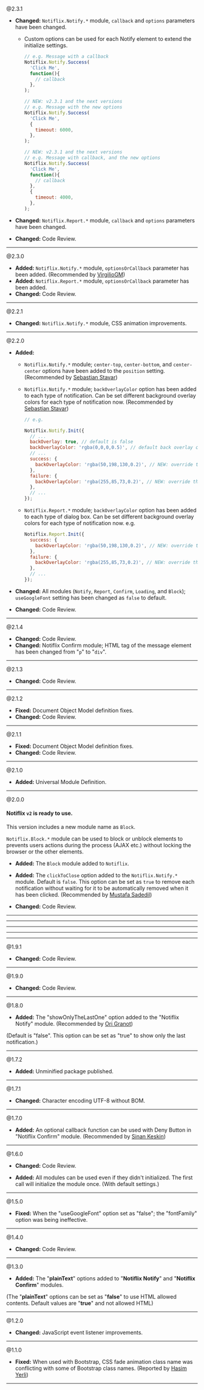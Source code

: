 @2.3.1
* **Changed:** `Notiflix.Notify.*` module, `callback` and `options` parameters have been changed.

  - Custom options can be used for each Notify element to extend the initialize settings.
    ```js
    // e.g. Message with a callback
    Notiflix.Notify.Success(
      'Click Me',
      function(){
        // callback
      },
    );

    // NEW: v2.3.1 and the next versions
    // e.g. Message with the new options
    Notiflix.Notify.Success(
      'Click Me',
      {
        timeout: 6000,
      },
    );

    // NEW: v2.3.1 and the next versions
    // e.g. Message with callback, and the new options
    Notiflix.Notify.Success(
      'Click Me',
      function(){
        // callback
      },
      {
        timeout: 4000,
      },
    );
    ```

* **Changed:** `Notiflix.Report.*` module, `callback` and `options` parameters have been changed.

* **Changed:** Code Review.

-----

@2.3.0
* **Added:** `Notiflix.Notify.*` module, `optionsOrCallback` parameter has been added. (Recommended by [VirgilioGM](https://github.com/VirgilioGM))
* **Added:** `Notiflix.Report.*` module, `optionsOrCallback` parameter has been added.
* **Changed:** Code Review.

-----

@2.2.1
* **Changed:** `Notiflix.Notify.*` module, CSS animation improvements.

-----

@2.2.0

* **Added:**
  - `Notiflix.Notify.*` module; `center-top`, `center-bottom`, and `center-center` options have been added to the `position` setting. (Recommended by [Sebastian Stavar](https://github.com/SebastianStavar))

  - `Notiflix.Notify.*` module; `backOverlayColor` option has been added to each type of notification. Can be set different background overlay colors for each type of notification now.
  (Recommended by [Sebastian Stavar](https://github.com/SebastianStavar))
    ```js
    // e.g.

    Notiflix.Notify.Init({
      // ...
      backOverlay: true, // default is false
      backOverlayColor: 'rgba(0,0,0,0.5)', // default back overlay color
      // ...
      success: {
        backOverlayColor: 'rgba(50,198,130,0.2)', // NEW: override the back overlay color
      },
      failure: {
        backOverlayColor: 'rgba(255,85,73,0.2)', // NEW: override the back overlay color
      },
      // ...
    });
    ```

  - `Notiflix.Report.*` module; `backOverlayColor` option has been added to each type of dialog box. Can be set different background overlay colors for each type of notification now.
    e.g.
    ```js
    Notiflix.Report.Init({
      success: {
        backOverlayColor: 'rgba(50,198,130,0.2)', // NEW: override the back overlay color
      },
      failure: {
        backOverlayColor: 'rgba(255,85,73,0.2)', // NEW: override the back overlay color
      },
      // ...
    });
    ```

* **Changed:** All modules (`Notify`, `Report`, `Confirm`, `Loading`, and `Block`); `useGoogleFont` setting has been changed as `false` to default.

* **Changed:** Code Review.

-----

@2.1.4
* **Changed:** Code Review.
* **Changed:** Notiflix Confirm module; HTML tag of the message element has been changed from "`p`" to "`div`".

-----

@2.1.3
* **Changed:** Code Review.

-----

@2.1.2
* **Fixed:** Document Object Model definition fixes.
* **Changed:** Code Review.

-----

@2.1.1
* **Fixed:** Document Object Model definition fixes.
* **Changed:** Code Review.

-----

@2.1.0
* **Added:** Universal Module Definition.

-----

@2.0.0

#### Notiflix `v2` is ready to use.

This version includes a new module name as `Block`.

`Notiflix.Block.*` module can be used to block or unblock elements to prevents users actions during the process (AJAX etc.) without locking the browser or the other elements.

* **Added:** The `Block` module added to `Notiflix`.

* **Added:** The `clickToClose` option added to the `Notiflix.Notify.*` module. Default is `false`. This option can be set as `true` to remove each notification without waiting for it to be automatically removed when it has been clicked. (Recommended by [Mustafa Sadedil](https://github.com/sadedil))

* **Changed:** Code Review.

-----
-----
-----
-----
-----

@1.9.1
* **Changed:** Code Review.

-----

@1.9.0
* **Changed:** Code Review.

-----

@1.8.0
* **Added:** The "showOnlyTheLastOne" option added to the "Notiflix Notify" module. (Recommended by [Ori Granot](https://github.com/origranot))

(Default is "false". This option can be set as "true" to show only the last notification.)

-----

@1.7.2
* **Added:** Unminified package published.

-----

@1.7.1
* **Changed:** Character encoding UTF-8 without BOM.

-----

@1.7.0
* **Added:** An optional callback function can be used with Deny Button in "Notiflix Confirm" module. (Recommended by [Sinan Keskin](https://github.com/sinankeskin))

-----

@1.6.0
* **Changed:** Code Review.

* **Added:** All modules can be used even if they didn't initialized. The first call will initialize the module once. (With default settings.)

-----

@1.5.0
* **Fixed:** When the "useGoogleFont" option set as "false"; the "fontFamily" option was being ineffective.

-----

@1.4.0
* **Changed:** Code Review.

-----

@1.3.0
* **Added:** The "**plainText**" options added to "**Notiflix Notify**" and "**Notiflix Confirm**" modules.

(The "**plainText**" options can be set as "**false**" to use HTML allowed contents. Default values are "**true**" and not allowed HTML)

-----

@1.2.0
* **Changed:** JavaScript event listener improvements.

-----

@1.1.0
* **Fixed:** When used with Bootstrap, CSS fade animation class name was conflicting with some of Bootstrap class names. (Reported by [Hasim Yerli](https://github.com/hasimyerli))

-----
